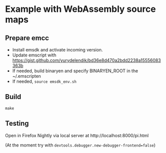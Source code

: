# Example with WebAssembly source maps

## Prepare emcc

- Install emsdk and activate incoming version.
- Update emscript with https://gist.github.com/yurydelendik/bd36e8d470a2bdd2238a15556083363b
- If needed, build binaryen and specify BINARYEN_ROOT in the ~/.emscripten
- If needed, `source emsdk_env.sh`

## Build

```
make
```

## Testing

Open in Firefox Nightly via local server at http://localhost:8000/pi.html

(At the moment try with `devtools.debugger.new-debugger-frontend=false`)
